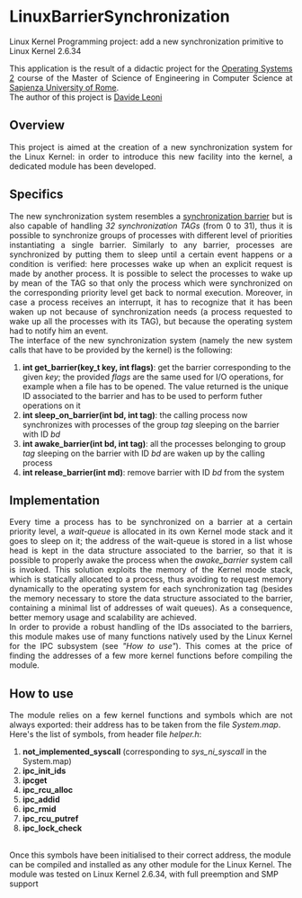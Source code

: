 # LinuxBarrierSynchronization
Linux Kernel Programming project: add a new synchronization primitive to Linux Kernel 2.6.34
<p align="justify">
This application is the result of a didactic project for the
<a href="http://www.dis.uniroma1.it/~quaglia/DIDATTICA/SO-II-6CRM/">
Operating Systems 2</a> course of the Master of Science of
Engineering in Computer Science at <a href="http://cclii.dis.uniroma1.it/?q=it/msecs">Sapienza University of Rome</a>.
<br>
The author of this project is <a href="https://www.linkedin.com/in/leonidavide">Davide Leoni</a>
</p>
<h2>Overview</h2>
<p align="justify">
This project is aimed at the creation of a new synchronization system for the Linux Kernel: in order to introduce this new facility into the kernel, a dedicated module has been developed.
</p>
<h2>Specifics</h2>
<p align="justify">
The new synchronization system resembles a <a href="https://en.wikipedia.org/wiki/Barrier_%28computer_science%29">synchronization barrier</a> but is also capable of handling <i> 32 synchronization TAGs</i> (from 0 to 31), thus it is possible to synchronize groups of processes with different level of priorities instantiating a single barrier. Similarly to any barrier, processes are synchronized by putting them to sleep until a certain event happens or a condition is verified: here processes wake up when an explicit request is made by another process. It is possible to select the processes to wake up by mean of the TAG so that only the process which were synchronized on the corresponding priority level get back to normal execution. Moreover, in case a process receives an interrupt, it has to recognize that it has been waken up not because of synchronization needs (a process requested to wake up all the processes with its TAG), but because the operating system had to notify him an event.
<br>
The interface of the new synchronization system (namely the new system calls that have to be provided by the kernel) is the following:
<ol type="1">
<li><b>int get_barrier(key_t key, int flags)</b>: get the barrier corresponding to the given <i>key</i>; the provided <i>flags</i> are the same used for I/O operations, for example when a file has to be opened. The value returned is the unique ID associated to the barrier and has to be used to perform futher operations on it</li>
<li><b>int sleep_on_barrier(int bd, int tag)</b>: the calling process now synchronizes with processes of the group <i>tag</i> sleeping on the barrier with ID <i>bd</i></li>
<li><b>int awake_barrier(int bd, int tag)</b>: all the processes belonging to group <i>tag</i> sleeping on the barrier with ID <i>bd</i> are waken up by the calling process</li>
<li><b>int release_barrier(int md)</b>: remove barrier with ID <i>bd</i> from the system</li>
</ol>
</p>
<h2>Implementation</h2>
<p align="justify">
Every time a process has to be synchronized on a barrier at a certain priority level, a <i>wait-queue</i> is allocated in its own Kernel mode stack and it goes to sleep on it; the address of the wait-queue is stored in a list whose head is kept in the data structure associated to the barrier, so that it is possible to properly awake the process when the <i>awake_barrier</i> system call is invoked. This solution exploits the memory of the Kernel mode stack, which is statically allocated to a process, thus avoiding to request memory dynamically to the operating system for each synchronization tag (besides the memory necessary to store the data structure associated to the barrier, containing a minimal list of addresses of wait queues). As a consequence, better memory usage and scalability are achieved.
<br>
In order to provide a robust handling of the IDs associated to the barriers, this module makes use of many functions natively used by the Linux Kernel for the IPC subsystem (see <i>"How to use"</i>). This comes at the price of finding the addresses of a few more kernel functions before compiling the module.
</p>
<h2>How to use</h2>
<p align="justify">
The module relies on a few kernel functions and symbols which are not always exported: their address has to be taken from the file <i>System.map</i>.
<br>
Here's the list of symbols, from header file <i>helper.h</i>:
<ol type="1">
<li><b>not_implemented_syscall</b> (corresponding to <i>sys_ni_syscall</i> in the System.map)</li>
<li><b>ipc_init_ids</b></li>
<li><b>ipcget</b></li>
<li><b>ipc_rcu_alloc</b></li>
<li><b>ipc_addid</b></li>
<li><b>ipc_rmid</b></li>
<li><b>ipc_rcu_putref</b></li>
<li><b>ipc_lock_check</b></li>
</ol>
<br>
Once this symbols have been initialised to their correct address, the module can be compiled and installed as any other module for the Linux Kernel.
The module was tested on Linux Kernel 2.6.34, with full preemption and SMP support
</p>
